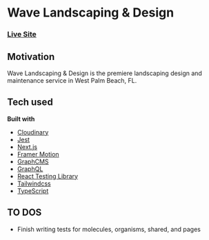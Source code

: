 # Wave Landscaping & Design

### [Live Site](https://wavelandscapinganddesign.com/)

## Motivation

Wave Landscaping & Design is the premiere landscaping design and maintenance service in West Palm Beach, FL.

## Tech used

**Built with**

- [Cloudinary](https://cloudinary.com/)
- [Jest](https://jestjs.io/)
- [Next.js](https://nextjs.org/)
- [Framer Motion](https://www.framer.com/)
- [GraphCMS](https://graphcms.com/)
- [GraphQL](https://graphql.org/)
- [React Testing Library](https://testing-library.com)
- [Tailwindcss](https://tailwindcss.com/)
- [TypeScript](https://www.typescriptlang.org/)

## TO DOS

- Finish writing tests for molecules, organisms, shared, and pages
